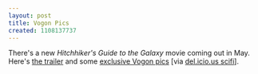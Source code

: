 ```yaml
---
layout: post
title: Vogon Pics
created: 1108137737
---
```

There's a new _Hitchhiker's Guide to the Galaxy_ movie coming out in May.  Here's [the trailer](http://www.apple.com/trailers/touchstone/hitchhikersguidetothegalaxy/)  and some <a href="http://filmforce.ign.com/hhgttg/articles/586/586626p1.html">exclusive Vogon pics</a> [via <a href="http://del.icio.us/tag/scifi">del.icio.us scifi</a>].
